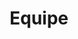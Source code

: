 ---
title: "Equipe"
description : "To get an idea of my work, here are some public projects I worked on. Since I can't show everything here, I'm happy to discuss more of my work in person."
---